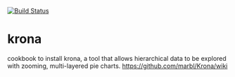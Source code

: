 [![Build Status](https://travis-ci.org/EagleGenomics-cookbooks/krona.svg?branch=master)](https://travis-ci.org/EagleGenomics-cookbooks/krona)
# krona
cookbook to install krona, a tool that allows hierarchical data to be explored with zooming, multi-layered pie charts.
https://github.com/marbl/Krona/wiki
